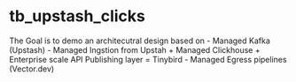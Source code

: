 # tb_upstash_clicks

The Goal is to demo an architecutral design based on 
    - Managed Kafka (Upstash)
    - Managed Ingstion from Upstah + Managed Clickhouse + Enterprise scale API Publishing layer = Tinybird 
    - Managed Egress pipelines (Vector.dev)

    
